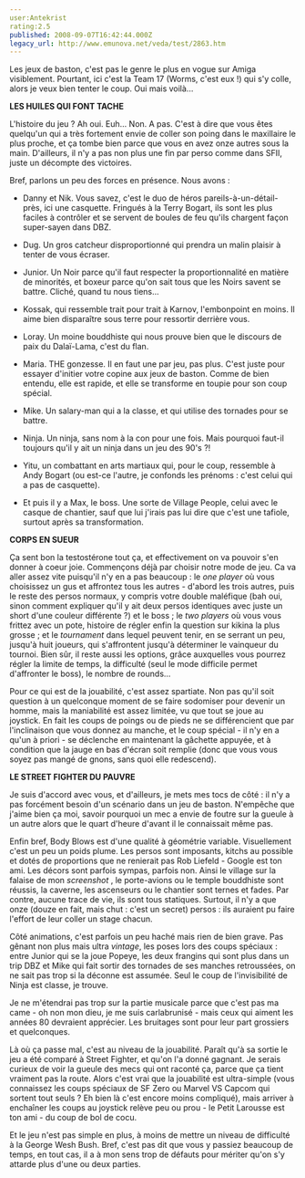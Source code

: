 ```yaml
---
user:Antekrist
rating:2.5
published: 2008-09-07T16:42:44.000Z
legacy_url: http://www.emunova.net/veda/test/2863.htm
---
```

Les jeux de baston, c'est pas le genre le plus en vogue sur Amiga visiblement. Pourtant, ici c'est la Team 17 (Worms, c'est eux !) qui s'y colle, alors je veux bien tenter le coup. Oui mais voilà...  

  

**LES HUILES QUI FONT TACHE**  

L'histoire du jeu ? Ah oui. Euh... Non. A pas. C'est à dire que vous êtes quelqu'un qui a très fortement envie de coller son poing dans le maxillaire le plus proche, et ça tombe bien parce que vous en avez onze autres sous la main. D'ailleurs, il n'y a pas non plus une fin par perso comme dans SFII, juste un décompte des victoires.  

Bref, parlons un peu des forces en présence. Nous avons :  

- Danny et Nik. Vous savez, c'est le duo de héros pareils-à-un-détail-près, ici une casquette. Fringués à la Terry Bogart, ils sont les plus faciles à contrôler et se servent de boules de feu qu'ils chargent façon super-sayen dans DBZ.  

- Dug. Un gros catcheur disproportionné qui prendra un malin plaisir à tenter de vous écraser.  

- Junior. Un Noir parce qu'il faut respecter la proportionnalité en matière de minorités, et boxeur parce qu'on sait tous que les Noirs savent se battre. Cliché, quand tu nous tiens...  

- Kossak, qui ressemble trait pour trait à Karnov, l'embonpoint en moins. Il aime bien disparaître sous terre pour ressortir derrière vous.  

- Loray. Un moine bouddhiste qui nous prouve bien que le discours de paix du Dalaï-Lama, c'est du flan.  

- Maria. THE gonzesse. Il en faut une par jeu, pas plus. C'est juste pour essayer d'initier votre copine aux jeux de baston. Comme de bien entendu, elle est rapide, et elle se transforme en toupie pour son coup spécial.  

- Mike. Un salary-man qui a la classe, et qui utilise des tornades pour se battre.  

- Ninja. Un ninja, sans nom à la con pour une fois. Mais pourquoi faut-il toujours qu'il y ait un ninja dans un jeu des 90's ?!  

- Yitu, un combattant en arts martiaux qui, pour le coup, ressemble à Andy Bogart (ou est-ce l'autre, je confonds les prénoms : c'est celui qui a pas de casquette).  

- Et puis il y a Max, le boss. Une sorte de Village People, celui avec le casque de chantier, sauf que lui j'irais pas lui dire que c'est une tafiole, surtout après sa transformation.  

  

**CORPS EN SUEUR**  

Ça sent bon la testostérone tout ça, et effectivement on va pouvoir s'en donner à coeur joie. Commençons déjà par choisir notre mode de jeu. Ca va aller assez vite puisqu'il n'y en a pas beaucoup : le _one player_ où vous choisissez un gus et affrontez tous les autres - d'abord les trois autres, puis le reste des persos normaux, y compris votre double maléfique (bah oui, sinon comment expliquer qu'il y ait deux persos identiques avec juste un short d'une couleur différente ?) et le boss ; le _two players_ où vous vous frittez avec un pote, histoire de régler enfin la question sur kikina la plus grosse ; et le _tournament_ dans lequel peuvent tenir, en se serrant un peu, jusqu'à huit joueurs, qui s'affrontent jusqu'à déterminer le vainqueur du tournoi. Bien sûr, il reste aussi les options, grâce auxquelles vous pourrez régler la limite de temps, la difficulté (seul le mode difficile permet d'affronter le boss), le nombre de rounds...  

Pour ce qui est de la jouabilité, c'est assez spartiate. Non pas qu'il soit question à un quelconque moment de se faire sodomiser pour devenir un homme, mais la maniabilité est assez limitée, vu que tout se joue au joystick. En fait les coups de poings ou de pieds ne se différencient que par l'inclinaison que vous donnez au manche, et le coup spécial - il n'y en a qu'un à priori - se déclenche en maintenant la gâchette appuyée, et à condition que la jauge en bas d'écran soit remplie (donc que vous vous soyez pas mangé de gnons, sans quoi elle redescend).  

  

**LE STREET FIGHTER DU PAUVRE**  

Je suis d'accord avec vous, et d'ailleurs, je mets mes tocs de côté : il n'y a pas forcément besoin d'un scénario dans un jeu de baston. N'empêche que j'aime bien ça moi, savoir pourquoi un mec a envie de foutre sur la gueule à un autre alors que le quart d'heure d'avant il le connaissait même pas.  

Enfin bref, Body Blows est d'une qualité à géométrie variable. Visuellement c'est un peu un poids plume. Les persos sont imposants, kitchs au possible et dotés de proportions que ne renierait pas Rob Liefeld - Google est ton ami. Les décors sont parfois sympas, parfois non. Ainsi le village sur la falaise de mon _screenshot_ , le porte-avions ou le temple bouddhiste sont réussis, la caverne, les ascenseurs ou le chantier sont ternes et fades. Par contre, aucune trace de vie, ils sont tous statiques. Surtout, il n'y a que onze (douze en fait, mais chut : c'est un secret) persos : ils auraient pu faire l'effort de leur coller un stage chacun.  

Côté animations, c'est parfois un peu haché mais rien de bien grave. Pas gênant non plus mais ultra _vintage_, les poses lors des coups spéciaux : entre Junior qui se la joue Popeye, les deux frangins qui sont plus dans un trip DBZ et Mike qui fait sortir des tornades de ses manches retroussées, on ne sait pas trop si la déconne est assumée. Seul le coup de l'invisibilité de Ninja est classe, je trouve.  

Je ne m'étendrai pas trop sur la partie musicale parce que c'est pas ma came - oh non mon dieu, je me suis carlabrunisé - mais ceux qui aiment les années 80 devraient apprécier. Les bruitages sont pour leur part grossiers et quelconques.  

Là où ça passe mal, c'est au niveau de la jouabilité. Paraît qu'à sa sortie le jeu a été comparé à Street Fighter, et qu'on l'a donné gagnant. Je serais curieux de voir la gueule des mecs qui ont raconté ça, parce que ça tient vraiment pas la route. Alors c'est vrai que la jouabilité est ultra-simple (vous connaissez les coups spéciaux de SF Zero ou Marvel VS Capcom qui sortent tout seuls ? Eh bien là c'est encore moins compliqué), mais arriver à enchaîner les coups au joystick relève peu ou prou - le Petit Larousse est ton ami - du coup de bol de cocu.  

Et le jeu n'est pas simple en plus, à moins de mettre un niveau de difficulté à la George Wesh Bush. Bref, c'est pas dit que vous y passiez beaucoup de temps, en tout cas, il a à mon sens trop de défauts pour mériter qu'on s'y attarde plus d'une ou deux parties.